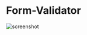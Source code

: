 # Form-Validator
![screenshot](https://github.com/paulovictor7236/Form-Validator/assets/165399377/9e638aa6-27a1-4666-8f7f-1615a6e9518d)
